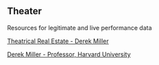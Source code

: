 ## Theater

Resources for legitimate and live performance data

[Theatrical Real Estate - Derek Miller](https://www.visualizingbroadway.com/broadway/shuberts.html)

[Derek Miller - Professor, Harvard University](https://english.fas.harvard.edu/people/derek-miller)
